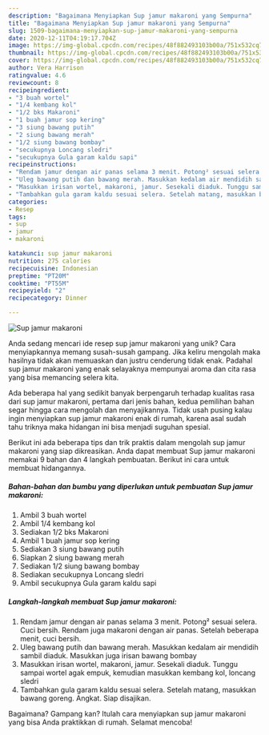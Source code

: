 ```yaml
---
description: "Bagaimana Menyiapkan Sup jamur makaroni yang Sempurna"
title: "Bagaimana Menyiapkan Sup jamur makaroni yang Sempurna"
slug: 1509-bagaimana-menyiapkan-sup-jamur-makaroni-yang-sempurna
date: 2020-12-11T04:19:17.704Z
image: https://img-global.cpcdn.com/recipes/48f882493103b00a/751x532cq70/sup-jamur-makaroni-foto-resep-utama.jpg
thumbnail: https://img-global.cpcdn.com/recipes/48f882493103b00a/751x532cq70/sup-jamur-makaroni-foto-resep-utama.jpg
cover: https://img-global.cpcdn.com/recipes/48f882493103b00a/751x532cq70/sup-jamur-makaroni-foto-resep-utama.jpg
author: Vera Harrison
ratingvalue: 4.6
reviewcount: 8
recipeingredient:
- "3 buah wortel"
- "1/4 kembang kol"
- "1/2 bks Makaroni"
- "1 buah jamur sop kering"
- "3 siung bawang putih"
- "2 siung bawang merah"
- "1/2 siung bawang bombay"
- "secukupnya Loncang sledri"
- "secukupnya Gula garam kaldu sapi"
recipeinstructions:
- "Rendam jamur dengan air panas selama 3 menit. Potong² sesuai selera. Cuci bersih. Rendam juga makaroni dengan air panas. Setelah beberapa menit, cuci bersih."
- "Uleg bawang putih dan bawang merah. Masukkan kedalam air mendidih sambil diaduk. Masukkan juga irisan bawang bombay"
- "Masukkan irisan wortel, makaroni, jamur. Sesekali diaduk. Tunggu sampai wortel agak empuk, kemudian masukkan kembang kol, loncang sledri"
- "Tambahkan gula garam kaldu sesuai selera. Setelah matang, masukkan bawang goreng. Angkat. Siap disajikan."
categories:
- Resep
tags:
- sup
- jamur
- makaroni

katakunci: sup jamur makaroni 
nutrition: 275 calories
recipecuisine: Indonesian
preptime: "PT20M"
cooktime: "PT55M"
recipeyield: "2"
recipecategory: Dinner

---
```



![Sup jamur makaroni](https://img-global.cpcdn.com/recipes/48f882493103b00a/751x532cq70/sup-jamur-makaroni-foto-resep-utama.jpg)

Anda sedang mencari ide resep sup jamur makaroni yang unik? Cara menyiapkannya memang susah-susah gampang. Jika keliru mengolah maka hasilnya tidak akan memuaskan dan justru cenderung tidak enak. Padahal sup jamur makaroni yang enak selayaknya mempunyai aroma dan cita rasa yang bisa memancing selera kita.



Ada beberapa hal yang sedikit banyak berpengaruh terhadap kualitas rasa dari sup jamur makaroni, pertama dari jenis bahan, kedua pemilihan bahan segar hingga cara mengolah dan menyajikannya. Tidak usah pusing kalau ingin menyiapkan sup jamur makaroni enak di rumah, karena asal sudah tahu triknya maka hidangan ini bisa menjadi suguhan spesial.


Berikut ini ada beberapa tips dan trik praktis dalam mengolah sup jamur makaroni yang siap dikreasikan. Anda dapat membuat Sup jamur makaroni memakai 9 bahan dan 4 langkah pembuatan. Berikut ini cara untuk membuat hidangannya.

<!--inarticleads1-->

##### Bahan-bahan dan bumbu yang diperlukan untuk pembuatan Sup jamur makaroni:

1. Ambil 3 buah wortel
1. Ambil 1/4 kembang kol
1. Sediakan 1/2 bks Makaroni
1. Ambil 1 buah jamur sop kering
1. Sediakan 3 siung bawang putih
1. Siapkan 2 siung bawang merah
1. Sediakan 1/2 siung bawang bombay
1. Sediakan secukupnya Loncang sledri
1. Ambil secukupnya Gula garam kaldu sapi




<!--inarticleads2-->

##### Langkah-langkah membuat Sup jamur makaroni:

1. Rendam jamur dengan air panas selama 3 menit. Potong² sesuai selera. Cuci bersih. Rendam juga makaroni dengan air panas. Setelah beberapa menit, cuci bersih.
1. Uleg bawang putih dan bawang merah. Masukkan kedalam air mendidih sambil diaduk. Masukkan juga irisan bawang bombay
1. Masukkan irisan wortel, makaroni, jamur. Sesekali diaduk. Tunggu sampai wortel agak empuk, kemudian masukkan kembang kol, loncang sledri
1. Tambahkan gula garam kaldu sesuai selera. Setelah matang, masukkan bawang goreng. Angkat. Siap disajikan.




Bagaimana? Gampang kan? Itulah cara menyiapkan sup jamur makaroni yang bisa Anda praktikkan di rumah. Selamat mencoba!
